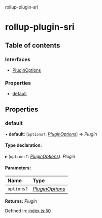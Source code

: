 rollup-plugin-sri

# rollup-plugin-sri

## Table of contents

### Interfaces

- [PluginOptions](interfaces/pluginoptions.md)

### Properties

- [default](README.md#default)

## Properties

### default

• **default**: (`options?`: [*PluginOptions*](interfaces/pluginoptions.md)) => *Plugin*

#### Type declaration:

▸ (`options?`: [*PluginOptions*](interfaces/pluginoptions.md)): *Plugin*

#### Parameters:

Name | Type |
:------ | :------ |
`options?` | [*PluginOptions*](interfaces/pluginoptions.md) |

**Returns:** *Plugin*

Defined in: [index.ts:50](https://github.com/JonasKruckenberg/rollup-plugin-sri/blob/467e3ca/index.ts#L50)
